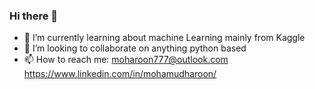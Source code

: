 ### Hi there 👋

- 🔭 I’m currently learning about machine Learning mainly from Kaggle
- 👯 I’m looking to collaborate on anything python based
- 📫 How to reach me: moharoon777@outlook.com
  <br><t><t> https://www.linkedin.com/in/mohamudharoon/
<!-- - ⚡ Fun fact: I have a background of Electronic Engineering -->
<!--
**MoHaroon777/MoHaroon777** is a ✨ _special_ ✨ repository because its `README.md` (this file) appears on your GitHub profile.

Here are some ideas to get you started:


- 🤔 I’m looking for help with ...
-->

